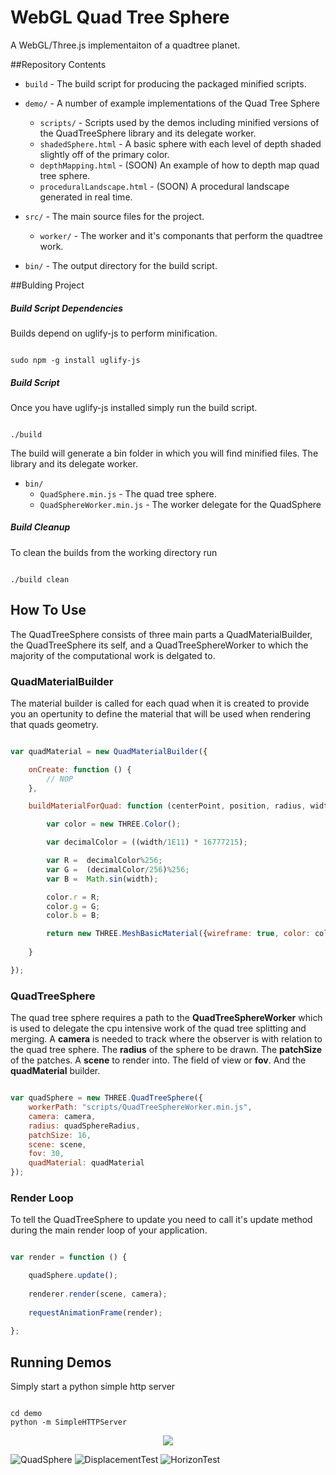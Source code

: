 # WebGL Quad Tree Sphere

A WebGL/Three.js implementaiton of a quadtree planet.

##Repository Contents

* `build`			              - The build script for producing the packaged minified scripts.

* `demo/`			              - A number of example implementations of the Quad Tree Sphere
  * `scripts/`			          - Scripts used by the demos including minified versions of the QuadTreeSphere library and its delegate worker.
  * `shadedSphere.html`           - A basic sphere with each level of depth shaded slightly off of the primary color.
  * `depthMapping.html`           - (SOON) An example of how to depth map quad tree sphere.
  * `proceduralLandscape.html`    - (SOON) A procedural landscape generated in real time.
	
* `src/`                          - The main source files for the project.
  * `worker/`                     - The worker and it's componants that perform the quadtree work.

* `bin/`                          - The output directory for the build script.


##Bulding Project


##### Build Script Dependencies

Builds depend on uglify-js to perform minification.

```

sudo npm -g install uglify-js

```

##### Build Script

Once you have uglify-js installed simply run the build script.

```

./build

```

The build will generate a bin folder in which you will find minified files. The library and its delegate worker.

* `bin/`
	* `QuadSphere.min.js`          - The quad tree sphere.
	* `QuadSphereWorker.min.js`    - The worker delegate for the QuadSphere


##### Build Cleanup

To clean the builds from the working directory run

```

./build clean

```

## How To Use

The QuadTreeSphere consists of three main parts a QuadMaterialBuilder, the QuadTreeSphere its self, and a QuadTreeSphereWorker to which the majority of the computational work is delgated to.


### QuadMaterialBuilder
The material builder is called for each quad when it is created to provide you an opertunity to define the material that will be used when rendering that quads geometry.

```javascript

var quadMaterial = new QuadMaterialBuilder({

	onCreate: function () {
		// NOP
	},

	buildMaterialForQuad: function (centerPoint, position, radius, width) {

	    var color = new THREE.Color();

		var decimalColor = ((width/1E11) * 16777215);

	    var R =	 decimalColor%256;
	    var G =	 (decimalColor/256)%256;
	    var B =	 Math.sin(width);

	    color.r = R;
	    color.g = G;
	    color.b = B;

		return new THREE.MeshBasicMaterial({wireframe: true, color: color});
	
	}

});

```

### QuadTreeSphere

The quad tree sphere requires a path to the **QuadTreeSphereWorker** which is used to delegate the cpu intensive work of the quad tree splitting and merging. A **camera** is needed to track where the observer is with relation to the quad tree sphere. The **radius** of the sphere to be drawn. The **patchSize** of the patches. A **scene** to render into. The field of view or **fov**. And the **quadMaterial** builder.

```javascript

var quadSphere = new THREE.QuadTreeSphere({
	workerPath: "scripts/QuadTreeSphereWorker.min.js",
	camera: camera,
	radius: quadSphereRadius,
	patchSize: 16,
	scene: scene,
	fov: 30,
	quadMaterial: quadMaterial
});

```

### Render Loop

To tell the QuadTreeSphere to update you need to call it's update method during the main render loop of your application.

```javascript

var render = function () {

    quadSphere.update();
	
    renderer.render(scene, camera);
	
    requestAnimationFrame(render);
	
};

```



## Running Demos

Simply start a python simple http server

```

cd demo
python -m SimpleHTTPServer

```


<p align="center">
	<a href="https://vimeo.com/87995646"><img src="https://secure-b.vimeocdn.com/ts/466/301/466301987_640.jpg" /></a>
</p>

![QuadSphere](https://raw.github.com/merpnderp/webglquadtreeplanet/master/documentation/quad-sphere.png)
![DisplacementTest](https://raw.github.com/merpnderp/webglquadtreeplanet/master/documentation/displacement-test.png)
![HorizonTest](https://raw.github.com/merpnderp/webglquadtreeplanet/master/documentation/horizon-test.png)
